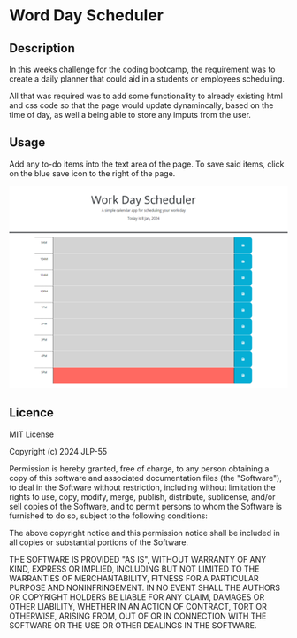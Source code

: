 # Word Day Scheduler

## Description

In this weeks challenge for the coding bootcamp, the requirement was to create a daily planner that could aid in a students or employees scheduling.

All that was required was to add some functionality to already existing html and css code so that the page would update dynamincally, based on the time of day, as well a being able to store any imputs from the user.

## Usage

Add any to-do items into the text area of the page. To save said items, click on the blue save icon to the right of the page.

!["Preview image"](./assets/Capture.PNG)

## Licence

MIT License

Copyright (c) 2024 JLP-55

Permission is hereby granted, free of charge, to any person obtaining a copy
of this software and associated documentation files (the "Software"), to deal
in the Software without restriction, including without limitation the rights
to use, copy, modify, merge, publish, distribute, sublicense, and/or sell
copies of the Software, and to permit persons to whom the Software is
furnished to do so, subject to the following conditions:

The above copyright notice and this permission notice shall be included in all
copies or substantial portions of the Software.

THE SOFTWARE IS PROVIDED "AS IS", WITHOUT WARRANTY OF ANY KIND, EXPRESS OR
IMPLIED, INCLUDING BUT NOT LIMITED TO THE WARRANTIES OF MERCHANTABILITY,
FITNESS FOR A PARTICULAR PURPOSE AND NONINFRINGEMENT. IN NO EVENT SHALL THE
AUTHORS OR COPYRIGHT HOLDERS BE LIABLE FOR ANY CLAIM, DAMAGES OR OTHER
LIABILITY, WHETHER IN AN ACTION OF CONTRACT, TORT OR OTHERWISE, ARISING FROM,
OUT OF OR IN CONNECTION WITH THE SOFTWARE OR THE USE OR OTHER DEALINGS IN THE
SOFTWARE.


